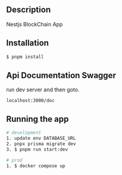 ## Description

Nestjs BlockChain App

## Installation

```bash
$ pnpm install
```

## Api Documentation Swagger

run dev server and then goto.

```http
localhost:3000/doc
```

## Running the app

```bash
# development
1. update env DATABASE_URL
2. pnpx prisma migrate dev
3. $ pnpm run start:dev

# prod
1. $ docker compose up
```

